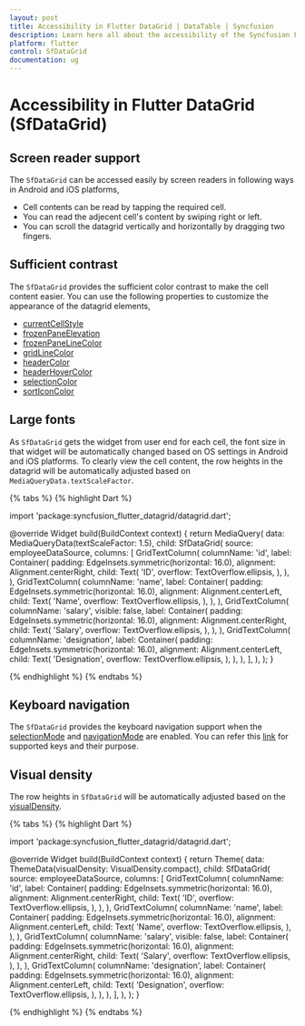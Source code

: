 ```yaml
---
layout: post
title: Accessibility in Flutter DataGrid | DataTable | Syncfusion
description: Learn here all about the accessibility of the Syncfusion Flutter DataGrid (SfDataGrid) widget and more.
platform: flutter
control: SfDataGrid
documentation: ug
---
```


# Accessibility in Flutter DataGrid (SfDataGrid)

## Screen reader support

The `SfDataGrid` can be accessed easily by screen readers in following ways in Android and iOS platforms,

* Cell contents can be read by tapping the required cell.
* You can read the adjecent cell's content by swiping right or left.
* You can scroll the datagrid vertically and horizontally by dragging two fingers.

## Sufficient contrast

The `SfDataGrid` provides the sufficient color contrast to make the cell content easier. You can use the following properties to customize the appearance of the datagrid elements,

* [currentCellStyle](https://pub.dev/documentation/syncfusion_flutter_core/latest/theme/SfDataGridThemeData/currentCellStyle.html)
* [frozenPaneElevation](https://pub.dev/documentation/syncfusion_flutter_core/latest/theme/SfDataGridThemeData/frozenPaneElevation.html)
* [frozenPaneLineColor](https://pub.dev/documentation/syncfusion_flutter_core/latest/theme/SfDataGridThemeData/frozenPaneLineColor.html)
* [gridLineColor](https://pub.dev/documentation/syncfusion_flutter_core/latest/theme/SfDataGridThemeData/gridLineColor.html)
* [headerColor](https://pub.dev/documentation/syncfusion_flutter_core/latest/theme/SfDataGridThemeData/headerColor.html)
* [headerHoverColor](https://pub.dev/documentation/syncfusion_flutter_core/latest/theme/SfDataGridThemeData/headerHoverColor.html)
* [selectionColor](https://pub.dev/documentation/syncfusion_flutter_core/latest/theme/SfDataGridThemeData/selectionColor.html)
* [sortIconColor](https://pub.dev/documentation/syncfusion_flutter_core/latest/theme/SfDataGridThemeData/sortIconColor.html)

## Large fonts

As `SfDataGrid` gets the widget from user end for each cell, the font size in that widget will be automatically changed based on OS settings in Android and iOS platforms. To clearly view the cell content, the row heights in the datagrid will be automatically adjusted based on `MediaQueryData.textScaleFactor`.

{% tabs %}
{% highlight Dart %}

import 'package:syncfusion_flutter_datagrid/datagrid.dart';

@override
Widget build(BuildContext context) {
  return MediaQuery(
    data: MediaQueryData(textScaleFactor: 1.5),
    child: SfDataGrid(
      source: employeeDataSource,
      columns: <GridColumn>[
        GridTextColumn(
          columnName: 'id',
          label: Container(
            padding: EdgeInsets.symmetric(horizontal: 16.0),
            alignment: Alignment.centerRight,
            child: Text(
              'ID',
              overflow: TextOverflow.ellipsis,
            ),
          ),
        ),
        GridTextColumn(
          columnName: 'name',
          label: Container(
            padding: EdgeInsets.symmetric(horizontal: 16.0),
            alignment: Alignment.centerLeft,
            child: Text(
              'Name',
              overflow: TextOverflow.ellipsis,
            ),
          ),
        ),
        GridTextColumn(
          columnName: 'salary',
          visible: false,
          label: Container(
            padding: EdgeInsets.symmetric(horizontal: 16.0),
            alignment: Alignment.centerRight,
            child: Text(
              'Salary',
              overflow: TextOverflow.ellipsis,
            ),
          ),
        ),
        GridTextColumn(
          columnName: 'designation',
          label: Container(
            padding: EdgeInsets.symmetric(horizontal: 16.0),
            alignment: Alignment.centerLeft,
            child: Text(
              'Designation',
              overflow: TextOverflow.ellipsis,
            ),
          ),
        ),
      ],
    ),
  );
}

{% endhighlight %}
{% endtabs %}

## Keyboard navigation

The `SfDataGrid` provides the keyboard navigation support when the [selectionMode](https://pub.dev/documentation/syncfusion_flutter_datagrid/latest/datagrid/SfDataGrid/selectionMode.html) and [navigationMode](https://pub.dev/documentation/syncfusion_flutter_datagrid/latest/datagrid/SfDataGrid/navigationMode.html) are enabled. You can refer this [link](https://help.syncfusion.com/flutter/datagrid/selection#keyboard-behavior) for supported keys and their purpose.

## Visual density

The row heights in `SfDataGrid` will be automatically adjusted based on the [visualDensity](https://api.flutter.dev/flutter/material/ThemeData/visualDensity.html).

{% tabs %}
{% highlight Dart %}

import 'package:syncfusion_flutter_datagrid/datagrid.dart';

@override
Widget build(BuildContext context) {
  return Theme(
    data: ThemeData(visualDensity: VisualDensity.compact),
    child: SfDataGrid(
      source: employeeDataSource,
      columns: <GridColumn>[
        GridTextColumn(
          columnName: 'id',
          label: Container(
            padding: EdgeInsets.symmetric(horizontal: 16.0),
            alignment: Alignment.centerRight,
            child: Text(
              'ID',
              overflow: TextOverflow.ellipsis,
            ),
          ),
        ),
        GridTextColumn(
          columnName: 'name',
          label: Container(
            padding: EdgeInsets.symmetric(horizontal: 16.0),
            alignment: Alignment.centerLeft,
            child: Text(
              'Name',
              overflow: TextOverflow.ellipsis,
            ),
          ),
        ),
        GridTextColumn(
          columnName: 'salary',
          visible: false,
          label: Container(
            padding: EdgeInsets.symmetric(horizontal: 16.0),
            alignment: Alignment.centerRight,
            child: Text(
              'Salary',
              overflow: TextOverflow.ellipsis,
            ),
          ),
        ),
        GridTextColumn(
          columnName: 'designation',
          label: Container(
            padding: EdgeInsets.symmetric(horizontal: 16.0),
            alignment: Alignment.centerLeft,
            child: Text(
              'Designation',
              overflow: TextOverflow.ellipsis,
            ),
          ),
        ),
      ],
    ),
  );
}

{% endhighlight %}
{% endtabs %}

